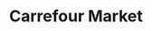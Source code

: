 ---
title: "Carrefour Market"
url: /le-petit-quevilly/carrefour-market-avenue-jean-jaures/
shop: Gasflaschen
---